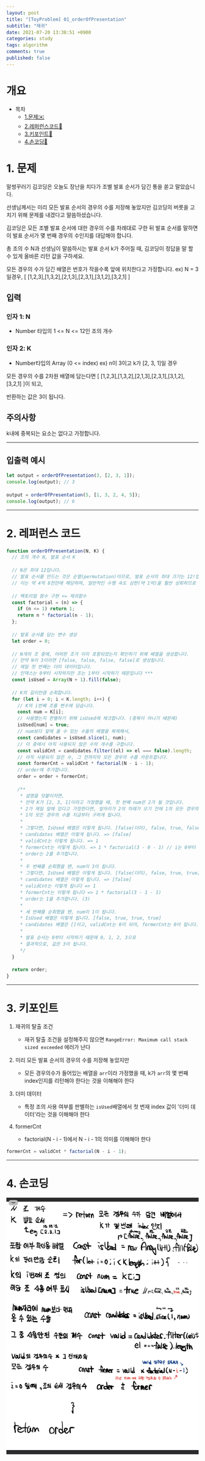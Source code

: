```yaml
---
layout: post
title: "[ToyProblem] 01_orderOfPresentation"
subtitle: "재귀"
date: 2021-07-20 13:38:51 +0900
categories: study
tags: algorithm
comments: true
published: false
---
```


# 개요

- 목차
  - [1.문제✉️](#1.문제)
  - [2.레퍼런스코드🔖](#2.레퍼런스코드)
  - [3.키포인트🔐](#3.키포인트🔑)
  - [4.손코딩📝](#4.손코딩📝)

# 1. 문제

말썽꾸러기 김코딩은 오늘도 장난을 치다가 조별 발표 순서가 담긴 통을 쏟고 말았습니다.

선생님께서는 미리 모든 발표 순서의 경우의 수를 저장해 놓았지만 김코딩의 버릇을 고치기 위해 문제를 내겠다고 말씀하셨습니다.

김코딩은 모든 조별 발표 순서에 대한 경우의 수를 차례대로 구한 뒤 발표 순서를 말하면 이 발표 순서가 몇 번째 경우의 수인지를 대답해야 합니다.

총 조의 수 N과 선생님이 말씀하시는 발표 순서 k가 주어질 때, 김코딩이 정답을 말 할 수 있게 올바른 리턴 값을 구하세요.

모든 경우의 수가 담긴 배열은 번호가 작을수록 앞에 위치한다고 가정합니다.
ex) N = 3일경우, [ [1,2,3],[1,3,2],[2,1,3],[2,3,1],[3,1,2],[3,2,1] ]

## 입력

### 인자 1: N

- Number 타입의 1 <= N <= 12인 조의 개수

### 인자 2: K

- Number타입의 Array (0 <= index)
  ex) n이 3이고 k가 [2, 3, 1]일 경우

모든 경우의 수를 2차원 배열에 담는다면 [ [1,2,3],[1,3,2],[2,1,3],[2,3,1],[3,1,2],[3,2,1] ]이 되고,

반환하는 값은 3이 됩니다.

## 주의사항

k내에 중복되는 요소는 없다고 가정합니다.

---

## 입출력 예시

```javascript
let output = orderOfPresentation(3, [2, 3, 1]);
console.log(output); // 3

output = orderOfPresentation(5, [1, 3, 2, 4, 5]);
console.log(output); // 6
```

---

# 2. 레퍼런스 코드

```javascript
function orderOfPresentation(N, K) {
  // 조의 개수 N, 발표 순서 K

  // N은 최대 12입니다.
  // 발표 순서를 만드는 것은 순열(permutation)이므로, 발표 순서의 최대 크기는 12!입니다.
  // 이는 약 4억 8천만에 해당하며, 일반적인 수행 속도 상한(약 1억)을 훨씬 상회하므로 순열을 전부 생성하는 것은 올바른 접근 방법이 아닙니다.

  // 팩토리얼 함수 구현 <= 재귀함수
  const factorial = (n) => {
    if (n <= 1) return 1;
    return n * factorial(n - 1);
  };

  // 발표 순서를 담는 변수 생성
  let order = 0;

  // N개의 조 중에, 어떠한 조가 이미 포함되었는지 확인하기 위해 배열을 생성합니다.
  // 만약 N이 3이라면 [false, false, false, false]로 생성됩니다.
  // 제일 첫 번째는 더미 데이터입니다.
  // 인덱스는 0부터 시작하지만 조는 1부터 시작하기 때문입니다 ***
  const isUsed = Array(N + 1).fill(false);

  // K의 길이만큼 순회합니다.
  for (let i = 0; i < K.length; i++) {
    // K의 i번째 조를 변수에 담습니다.
    const num = K[i];
    // 사용했는지 판별하기 위해 isUsed에 체크합니다. (중복이 아니기 때문에)
    isUsed[num] = true;
    // num보다 앞에 올 수 있는 수들의 배열을 복제해서,
    const candidates = isUsed.slice(1, num);
    // 이 중에서 아직 사용되지 않은 수의 개수를 구합니다.
    const validCnt = candidates.filter((el) => el === false).length;
    // 아직 사용되지 않은 수, 그 전까지의 모든 경우의 수를 카운트합니다.
    const formerCnt = validCnt * factorial(N - i - 1);
    // order에 추가합니다.
    order = order + formerCnt;

    /**
     * 설명을 덧붙이자면,
     * 만약 K가 [2, 3, 1]이라고 가정했을 때, 첫 번째 num은 2가 될 것입니다.
     * 2가 제일 앞에 있다고 가정한다면, 앞자리가 2의 차례가 오기 전에 1의 모든 경우의 수를 구했을 것이고,
     * 1의 모든 경우의 수를 지금부터 구하게 됩니다.
     *
     * 그렇다면, IsUsed 배열은 이렇게 됩니다. [false(더미), false, true, false]
     * candidates 배열은 이렇게 됩니다. => [false]
     * validCnt는 이렇게 됩니다. => 1
     * formerCnt는 이렇게 됩니다. => 1 * factorial(3 - 0 - 1) // i는 0부터 시작하기 때문에 N에서 남아 있는 수를 구할 때 - 1이 추가로 필요합니다.
     * order는 2를 추가합니다.
     *
     * 두 번째를 순회했을 땐, num이 3이 됩니다.
     * 그렇다면, IsUsed 배열은 이렇게 됩니다. [false(더미), false, true, true]
     * candidates 배열은 이렇게 됩니다. => [false]
     * validCnt는 이렇게 됩니다 => 1
     * formerCnt는 이렇게 됩니다 => 1 * factorial(3 - 1 - 1)
     * order는 1을 추가합니다. (3)
     *
     * 세 번째를 순회했을 땐, num이 1이 됩니다.
     * IsUsed 배열은 이렇게 됩니다. [false, true, true, true]
     * candidates 배열은 []이고, validCnt는 0이 되어, formerCnt는 0이 됩니다.
     *
     * 발표 순서는 0부터 시작하기 때문에 0, 1, 2, 3으로
     * 결과적으로, 값은 3이 됩니다.
     */
  }

  return order;
}
```

---

# 3. 키포인트

1. 재귀의 탈출 조건

   - 재귀 탈출 조건을 설정해주지 않으면 `RangeError: Maximum call stack sized exceeded` 에러가 난다

2. 미리 모든 발표 순서의 경우의 수를 저장해 놓았지만

   - 모든 경우의수가 들어있는 배열을 `arr`이라 가정했을 때, k가 `arr`의 몇 번째 index인지를 리턴해야 한다는 것을 이해해야 한다

3. 더미 데이터

   - 특정 조의 사용 여부를 판별하는 `isUsed`배열에서 첫 번재 index 값이 '더미 데이터'라는 것을 이해해야 한다

4. formerCnt
   - factorial(N - i - 1)에서 N - i - 1의 의미를 이해해야 한다

```javascript
formerCnt = validCnt * factorial(N - i - 1);
```

---

# 4. 손코딩

![Al](/assets/img/hand-coding-1st.jpeg)
